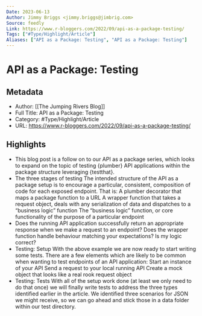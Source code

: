 ```yaml
---
Date: 2023-06-13
Author: Jimmy Briggs <jimmy.briggs@jimbrig.com>
Source: feedly
Link: https://www.r-bloggers.com/2022/09/api-as-a-package-testing/
Tags: ["#Type/Highlight/Article"]
Aliases: ["API as a Package: Testing", "API as a Package: Testing"]
---
```

# API as a Package: Testing

## Metadata
- Author: [[The Jumping Rivers Blog]]
- Full Title: API as a Package: Testing
- Category: #Type/Highlight/Article
- URL: https://www.r-bloggers.com/2022/09/api-as-a-package-testing/

## Highlights
- This blog post is a follow on to our API as a package series, which
  looks to expand on the topic of testing {plumber} API applications
  within the package structure leveraging {testthat}.
- The three stages of testing
  The intended structure of the API as a package setup is to encourage a
  particular, consistent, composition of code for each exposed endpoint.
  That is:
  A plumber decorator that maps a package function to a URL
  A wrapper function that takes a request object, deals with any
  serialization of data and dispatches to a “business logic” function
  The “business logic” function, or core functionality of the purpose
  of a particular endpoint
- Does the running API application successfully return an appropriate
  response when we make a request to an endpoint?
  Does the wrapper function handle behaviour matching your
  expectations?
  Is my logic correct?
- Testing: Setup
  With the above example we are now ready to start writing some tests.
  There are a few elements which are likely to be common when wanting to
  test endpoints of an API application:
  Start an instance of your API
  Send a request to your local running API
  Create a mock object that looks like a real rook request object
- Testing: Tests
  With all of the setup work done (at least we only need to do that once)
  we will finally write tests to address the three types identified
  earlier in the article. We identified three scenarios for JSON we might
  receive, so we can go ahead and stick those in a data folder within our
  test directory.
